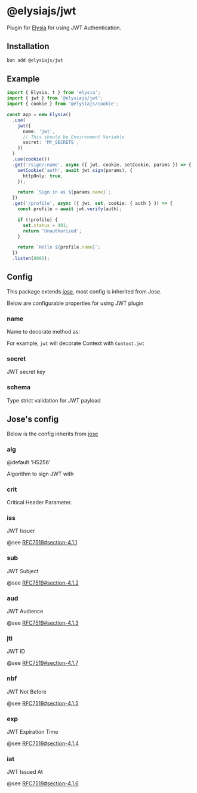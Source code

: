 # @elysiajs/jwt

Plugin for [Elysia](https://github.com/elysiajs/elysia) for using JWT Authentication.

## Installation

```bash
bun add @elysiajs/jwt
```

## Example

```typescript
import { Elysia, t } from 'elysia';
import { jwt } from '@elysiajs/jwt';
import { cookie } from '@elysiajs/cookie';

const app = new Elysia()
  .use(
    jwt({
      name: 'jwt',
      // This should be Environment Variable
      secret: 'MY_SECRETS',
    })
  )
  .use(cookie())
  .get('/sign/:name', async ({ jwt, cookie, setCookie, params }) => {
    setCookie('auth', await jwt.sign(params), {
      httpOnly: true,
    });

    return `Sign in as ${params.name}`;
  })
  .get('/profile', async ({ jwt, set, cookie: { auth } }) => {
    const profile = await jwt.verify(auth);

    if (!profile) {
      set.status = 401;
      return 'Unauthorized';
    }

    return `Hello ${profile.name}`;
  })
  .listen(8080);
```

## Config

This package extends [jose](https://github.com/panva/jose), most config is inherited from Jose.

Below are configurable properties for using JWT plugin

### name

Name to decorate method as:

For example, `jwt` will decorate Context with `Context.jwt`

### secret

JWT secret key

### schema

Type strict validation for JWT payload

## Jose's config

Below is the config inherits from [jose](https://github.com/panva/jose)

### alg

@default 'HS256'

Algorithm to sign JWT with

### crit

Critical Header Parameter.

### iss

JWT Issuer

@see [RFC7519#section-4.1.1](https://www.rfc-editor.org/rfc/rfc7519#section-4.1.1)

### sub

JWT Subject

@see [RFC7519#section-4.1.2](https://www.rfc-editor.org/rfc/rfc7519#section-4.1.2)

### aud

JWT Audience

@see [RFC7519#section-4.1.3](https://www.rfc-editor.org/rfc/rfc7519#section-4.1.3)

### jti

JWT ID

@see [RFC7519#section-4.1.7](https://www.rfc-editor.org/rfc/rfc7519#section-4.1.7)

### nbf

JWT Not Before

@see [RFC7519#section-4.1.5](https://www.rfc-editor.org/rfc/rfc7519#section-4.1.5)

### exp

JWT Expiration Time

@see [RFC7519#section-4.1.4](https://www.rfc-editor.org/rfc/rfc7519#section-4.1.4)

### iat

JWT Issued At

@see [RFC7519#section-4.1.6](https://www.rfc-editor.org/rfc/rfc7519#section-4.1.6)
